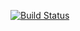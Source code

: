 [![Build Status](https://travis-ci.org/KristonCosta/verbose-adventure.svg?branch=master)](https://travis-ci.org/KristonCosta/verbose-adventure)

